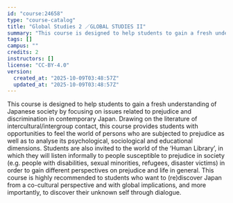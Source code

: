 ```yaml
---
id: "course:24658"
type: "course-catalog"
title: "Global Studies 2 ／GLOBAL STUDIES II"
summary: "This course is designed to help students to gain a fresh understanding of Japanese society by focusing on issues related…"
tags: []
campus: ""
credits: 2
instructors: []
license: "CC-BY-4.0"
version:
  created_at: "2025-10-09T03:48:57Z"
  updated_at: "2025-10-09T03:48:57Z"
---
```

This course is designed to help students to gain a fresh understanding of Japanese society by focusing on issues related to prejudice and discrimination in contemporary Japan. Drawing on the literature of intercultural/intergroup contact, this course provides students with opportunities to feel the world of persons who are subjected to prejudice as well as to analyse its psychological, sociological and educational dimensions. Students are also invited to the world of the ‘Human Library’, in which they will listen informally to people susceptible to prejudice in society (e.g. people with disabilities, sexual minorities, refugees, disaster victims) in order to gain different perspectives on prejudice and life in general. This course is highly recommended to students who want to (re)discover Japan from a co-cultural perspective and with global implications, and more importantly, to discover their unknown self through dialogue.
